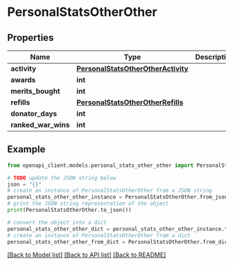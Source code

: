 # PersonalStatsOtherOther


## Properties

Name | Type | Description | Notes
------------ | ------------- | ------------- | -------------
**activity** | [**PersonalStatsOtherOtherActivity**](PersonalStatsOtherOtherActivity.md) |  | 
**awards** | **int** |  | 
**merits_bought** | **int** |  | 
**refills** | [**PersonalStatsOtherOtherRefills**](PersonalStatsOtherOtherRefills.md) |  | 
**donator_days** | **int** |  | 
**ranked_war_wins** | **int** |  | 

## Example

```python
from openapi_client.models.personal_stats_other_other import PersonalStatsOtherOther

# TODO update the JSON string below
json = "{}"
# create an instance of PersonalStatsOtherOther from a JSON string
personal_stats_other_other_instance = PersonalStatsOtherOther.from_json(json)
# print the JSON string representation of the object
print(PersonalStatsOtherOther.to_json())

# convert the object into a dict
personal_stats_other_other_dict = personal_stats_other_other_instance.to_dict()
# create an instance of PersonalStatsOtherOther from a dict
personal_stats_other_other_from_dict = PersonalStatsOtherOther.from_dict(personal_stats_other_other_dict)
```
[[Back to Model list]](../README.md#documentation-for-models) [[Back to API list]](../README.md#documentation-for-api-endpoints) [[Back to README]](../README.md)


